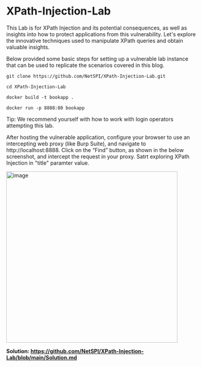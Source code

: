 # XPath-Injection-Lab

This Lab is for XPath Injection and its potential consequences, as well as insights into how to protect applications from this vulnerability. Let's explore the innovative techniques used to manipulate XPath queries and obtain valuable insights.

Below provided some basic steps for setting up a vulnerable lab instance that can be used to replicate the scenarios covered in this blog.

``git clone https://github.com/NetSPI/XPath-Injection-Lab.git``

``cd XPath-Injection-Lab``

``docker build -t bookapp . ``

``docker run -p 8888:80 bookapp``

Tip: We recommend yourself with how to work with login operators attempting this lab.

After hosting the vulnerable application, configure your browser to use an intercepting web proxy (like Burp Suite), and navigate to http://localhost:8888. Click on the “Find” button, as shown in the below screenshot, and intercept the request in your proxy. Satrt exploring XPath Injection in "title" paramter value. 

<img width="454" alt="image" src="https://github.com/NetSPI/XPath-Injection-Lab/assets/136427070/477d3064-c22b-4ad7-9eaf-c81c22bbb66f">


 
**Solution: https://github.com/NetSPI/XPath-Injection-Lab/blob/main/Solution.md**
